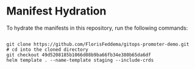 
# Manifest Hydration

To hydrate the manifests in this repository, run the following commands:

```shell

git clone https://github.com/FlorisFeddema/gitops-promoter-demo.git
# cd into the cloned directory
git checkout 49d5208185b1066d08b9ba66fb34e380b65da6df
helm template . --name-template staging --include-crds
```